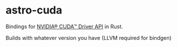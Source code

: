 astro-cuda
=========
Bindings for [NVIDIA® CUDA™ Driver API](https://docs.nvidia.com/cuda/cuda-driver-api/index.html) in Rust.

Builds with whatever version you have (LLVM required for bindgen)